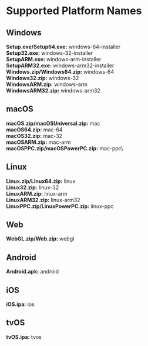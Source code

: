 # Supported Platform Names

## Windows
**Setup.exe/Setup64.exe:** windows-64-installer\
**Setup32.exe:** windows-32-installer\
**SetupARM.exe:** windows-arm-installer\
**SetupARM32.exe:** windows-arm32-installer\
**Windows.zip/Windows64.zip:** windows-64\
**Windows32.zip:** windows-32\
**WindowsARM.zip:** windows-arm\
**WindowsARM32.zip:** windows-arm32

## macOS
**macOS.zip/macOSUniversal.zip:** mac\
**macOS64.zip:** mac-64\
**macOS32.zip:** mac-32\
**macOSARM.zip:** mac-arm\
**macOSPPC.zip/macOSPowerPC.zip:** mac-ppc\

## Linux
**Linux.zip/Linux64.zip:** linux\
**Linux32.zip:** linux-32\
**LinuxARM.zip:** linux-arm\
**LinuxARM32.zip:** linux-arm32\
**LinuxPPC.zip/LinuxPowerPC.zip:** linux-ppc

## Web
**WebGL.zip/Web.zip:** webgl

## Android
**Android.apk:** android

## iOS
**iOS.ipa:** ios

## tvOS
**tvOS.ipa:** tvos
